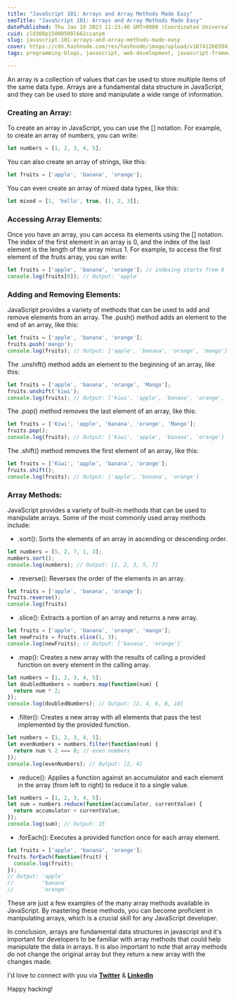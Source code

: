 ```yaml
---
title: "JavaScript 101: Arrays and Array Methods Made Easy"
seoTitle: "JavaScript 101: Arrays and Array Methods Made Easy"
datePublished: Thu Jan 19 2023 11:23:40 GMT+0000 (Coordinated Universal Time)
cuid: cld308p15000508l662ccanym
slug: javascript-101-arrays-and-array-methods-made-easy
cover: https://cdn.hashnode.com/res/hashnode/image/upload/v1674126659439/82c541c8-dba6-446b-8c70-2f52f64a4a01.jpeg
tags: programming-blogs, javascript, web-development, javascript-framework, programming-languages

---
```


An array is a collection of values that can be used to store multiple items of the same data type. Arrays are a fundamental data structure in JavaScript, and they can be used to store and manipulate a wide range of information.

### **Creating an Array:**

To create an array in JavaScript, you can use the \[\] notation. For example, to create an array of numbers, you can write:

```javascript
let numbers = [1, 2, 3, 4, 5];
```

You can also create an array of strings, like this:

```javascript
let fruits = ['apple', 'banana', 'orange'];
```

You can even create an array of mixed data types, like this:

```javascript
let mixed = [1, 'hello', true, [1, 2, 3]];
```

### Accessing Array Elements:

Once you have an array, you can access its elements using the \[\] notation. The index of the first element in an array is 0, and the index of the last element is the length of the array minus 1. For example, to access the first element of the fruits array, you can write:

```javascript
let fruits = ['apple', 'banana', 'orange']; // indexing starts from 0
console.log(fruits[0]); // Output: 'apple'
```

### Adding and Removing Elements:

JavaScript provides a variety of methods that can be used to add and remove elements from an array. The .push() method adds an element to the end of an array, like this:

```javascript
let fruits = ['apple', 'banana', 'orange'];
fruits.push('mango');
console.log(fruits); // Output: ['apple', 'banana', 'orange', 'mango']
```

The .unshift() method adds an element to the beginning of an array, like this:

```javascript
let fruits = ['apple', 'banana', 'orange', 'Mango'];
fruits.unshift('kiwi');
console.log(fruits); // Output: ['kiwi', 'apple', 'banana', 'orange', 'mango']
```

The .pop() method removes the last element of an array, like this:

```javascript
let fruits = ['Kiwi', 'apple', 'banana', 'orange', 'Mango'];
fruits.pop();
console.log(fruits); // Output: ['kiwi', 'apple', 'banana', 'orange']
```

The .shift() method removes the first element of an array, like this:

```javascript
let fruits = ['Kiwi', 'apple', 'banana', 'orange'];
fruits.shift();
console.log(fruits); // Output: ['apple', 'banana', 'orange']
```

### Array Methods:

JavaScript provides a variety of built-in methods that can be used to manipulate arrays. Some of the most commonly used array methods include:

* .sort(): Sorts the elements of an array in ascending or descending order.
    

```javascript
let numbers = [5, 2, 7, 1, 3];
numbers.sort();
console.log(numbers); // Output: [1, 2, 3, 5, 7]
```

* .reverse(): Reverses the order of the elements in an array.
    

```javascript
let fruits = ['apple', 'banana', 'orange'];
fruits.reverse();
console.log(fruits)
```

* .slice(): Extracts a portion of an array and returns a new array.
    

```javascript
let fruits = ['apple', 'banana', 'orange', 'mango'];
let newFruits = fruits.slice(1, 3);
console.log(newFruits); // Output: ['banana', 'orange']
```

* .map(): Creates a new array with the results of calling a provided function on every element in the calling array.
    

```javascript
let numbers = [1, 2, 3, 4, 5];
let doubledNumbers = numbers.map(function(num) {
  return num * 2;
});
console.log(doubledNumbers); // Output: [2, 4, 6, 8, 10]
```

* .filter(): Creates a new array with all elements that pass the test implemented by the provided function.
    

```javascript
let numbers = [1, 2, 3, 4, 5];
let evenNumbers = numbers.filter(function(num) {
  return num % 2 === 0; // even numbers
});
console.log(evenNumbers); // Output: [2, 4]
```

* .reduce(): Applies a function against an accumulator and each element in the array (from left to right) to reduce it to a single value.
    

```javascript
let numbers = [1, 2, 3, 4, 5];
let sum = numbers.reduce(function(accumulator, currentValue) {
  return accumulator + currentValue;
});
console.log(sum); // Output: 15
```

* .forEach(): Executes a provided function once for each array element.
    

```javascript
let fruits = ['apple', 'banana', 'orange'];
fruits.forEach(function(fruit) { 
  console.log(fruit);
});
// Output: 'apple'
//         'banana'
//         'orange'
```

These are just a few examples of the many array methods available in JavaScript. By mastering these methods, you can become proficient in manipulating arrays, which is a crucial skill for any JavaScript developer.

In conclusion, arrays are fundamental data structures in javascript and it's important for developers to be familiar with array methods that could help manipulate the data in arrays. It is also important to note that array methods do not change the original array but they return a new array with the changes made.

I'd love to connect with you via [**Twitter**](https://twitter.com/bonaogeto) & [**LinkedIn**](https://www.linkedin.com/in/bonaventureogeto/)

Happy hacking!